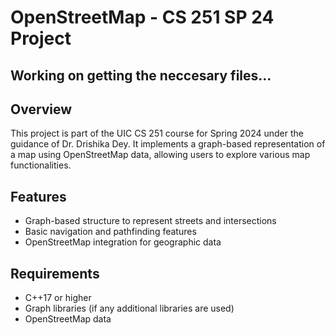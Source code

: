 # OpenStreetMap - CS 251 SP 24 Project

## Working on getting the neccesary files...

## Overview
This project is part of the UIC CS 251 course for Spring 2024 under the guidance of Dr. Drishika Dey. It implements a graph-based representation of a map using OpenStreetMap data, allowing users to explore various map functionalities.

## Features
- Graph-based structure to represent streets and intersections
- Basic navigation and pathfinding features
- OpenStreetMap integration for geographic data

## Requirements
- C++17 or higher
- Graph libraries (if any additional libraries are used)
- OpenStreetMap data
